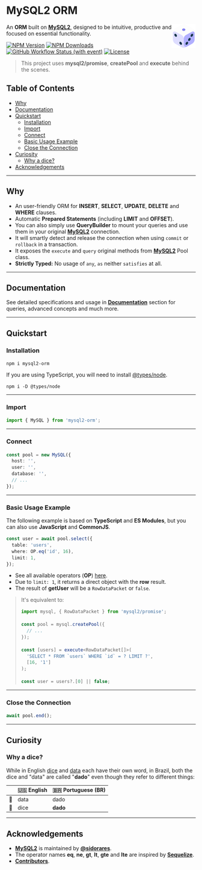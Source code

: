 [mysql2]: https://github.com/sidorares/node-mysql2
[npm-image]: https://img.shields.io/npm/v/mysql2-orm.svg
[npm-url]: https://npmjs.org/package/mysql2-orm
[downloads-image]: https://img.shields.io/npm/dt/mysql2-orm.svg
[downloads-url]: https://npmjs.org/package/mysql2-orm
[ci-url]: https://github.com/wellwelwel/mysql2-orm/actions/workflows/ci.yml?query=branch%3Amain
[ci-image]: https://img.shields.io/github/actions/workflow/status/wellwelwel/mysql2-orm/ci.yml?event=push&style=flat&label=ci&branch=main
[license-url]: https://github.com/wellwelwel/mysql2-orm/blob/main/License
[license-image]: https://img.shields.io/npm/l/mysql2-orm.svg?maxAge=2592000

# MySQL2 ORM

<img align="right" width="64" height="64" alt="Logo" src="website/static/img/favicon.svg">

An **ORM** built on [**MySQL2**][mysql2], designed to be intuitive, productive and focused on essential functionality.

[![NPM Version][npm-image]][npm-url]
[![NPM Downloads][downloads-image]][downloads-url]
[![GitHub Workflow Status (with event)][ci-image]][ci-url]
[![License][license-image]][license-url]

> This project uses **mysql2/promise**, **createPool** and **execute** behind the scenes.

## Table of Contents

- [Why](#why)
- [Documentation](#documentation)
- [Quickstart](#quickstart)
  - [Installation](#installation)
  - [Import](#import)
  - [Connect](#connect)
  - [Basic Usage Example](#basic-usage-example)
  - [Close the Connection](#close-the-connection)
- [Curiosity](#curiosity)
  - [Why a dice?](#why-a-dice)
- [Acknowledgements](#acknowledgements)

---

## Why

- An user-friendly ORM for **INSERT**, **SELECT**, **UPDATE**, **DELETE** and **WHERE** clauses.
- Automatic **Prepared Statements** (including **LIMIT** and **OFFSET**).
- You can also simply use **QueryBuilder** to mount your queries and use them in your original [**MySQL2**][mysql2] connection.
- It will smartly detect and release the connection when using `commit` or `rollback` in a transaction.
- It exposes the `execute` and `query` original methods from [**MySQL2**][mysql2] Pool class.
- **Strictly Typed:** No usage of `any`, `as` neither `satisfies` at all.

---

## Documentation

See detailed specifications and usage in [**Documentation**](https://wellwelwel.github.io/mysql2-orm/docs/category/documentation) section for queries, advanced concepts and much more.

---

## Quickstart

### Installation

```shell
npm i mysql2-orm
```

If you are using TypeScript, you will need to install [@types/node](https://www.npmjs.com/package/@types/node).

```shell
npm i -D @types/node
```

---

### Import

```ts
import { MySQL } from 'mysql2-orm';
```

---

### Connect

```ts
const pool = new MySQL({
  host: '',
  user: '',
  database: '',
  // ...
});
```

---

### Basic Usage Example

The following example is based on **TypeScript** and **ES Modules**, but you can also use **JavaScript** and **CommonJS**.

```ts
const user = await pool.select({
  table: 'users',
  where: OP.eq('id', 16),
  limit: 1,
});
```

- See all available operators (**OP**) [here](https://wellwelwel.github.io/mysql2-orm/docs/category/operators).
- Due to `limit: 1`, it returns a direct object with the **row** result.
- The result of **getUser** will be a `RowDataPacket` or `false`.

> It's equivalent to:
>
> ```ts
> import mysql, { RowDataPacket } from 'mysql2/promise';
>
> const pool = mysql.createPool({
>   // ...
> });
>
> const [users] = execute<RowDataPacket[]>(
>   'SELECT * FROM `users` WHERE `id` = ? LIMIT ?',
>   [16, '1']
> );
>
> const user = users?.[0] || false;
> ```

---

### Close the Connection

```ts
await pool.end();
```

---

## Curiosity

### Why a dice?

While in English <ins>dice</ins> and <ins>data</ins> each have their own word, in Brazil, both the dice and "data" are called "**dado**" even though they refer to different things:

|     | 🇺🇸 English | 🇧🇷 Portuguese (BR) |
| --- | ---------- | ------------------ |
| 💾  | data       | dado               |
| 🎲  | dice       | **dado**           |

---

## Acknowledgements

- [**MySQL2**][mysql2] is maintained by [**@sidorares**](https://github.com/sidorares).
- The operator names **eq**, **ne**, **gt**, **lt**, **gte** and **lte** are inspired by [**Sequelize**](https://sequelize.org/docs/v6/core-concepts/model-querying-basics/#operators).
- [**Contributors**](https://github.com/wellwelwel/mysql2-orm/graphs/contributors).
